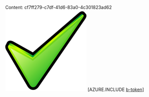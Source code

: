 Content: cf7ff279-c7df-41d6-83a0-4c301823ad62![image](bb15a6de-2a7f-4fbf-829f-c72020612ba5.png)
[AZURE.INCLUDE [b-token](faff8914-48cb-43f5-ad92-9a6d7302435f.md)]
